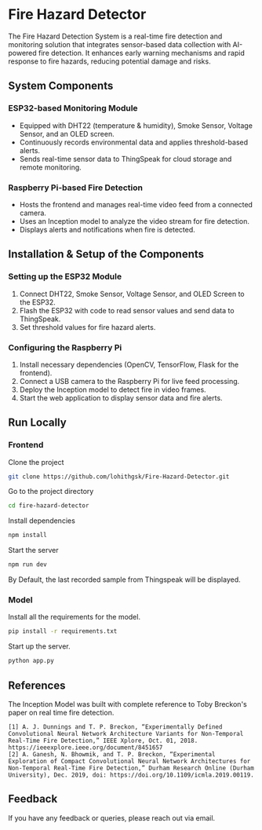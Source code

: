 # Fire Hazard Detector

The Fire Hazard Detection System is a real-time fire detection and monitoring solution that integrates sensor-based data collection with AI-powered fire detection. It enhances early warning mechanisms and rapid response to fire hazards, reducing potential damage and risks.

## System Components
### ESP32-based Monitoring Module
- Equipped with DHT22 (temperature & humidity), Smoke Sensor, Voltage Sensor, and an OLED screen.
- Continuously records environmental data and applies threshold-based alerts.
- Sends real-time sensor data to ThingSpeak for cloud storage and remote monitoring.

### Raspberry Pi-based Fire Detection
- Hosts the frontend and manages real-time video feed from a connected camera.
- Uses an Inception model to analyze the video stream for fire detection.
- Displays alerts and notifications when fire is detected.

## Installation & Setup of the Components
### Setting up the ESP32 Module
1. Connect DHT22, Smoke Sensor, Voltage Sensor, and OLED Screen to the ESP32.
2. Flash the ESP32 with code to read sensor values and send data to ThingSpeak.
3. Set threshold values for fire hazard alerts.

### Configuring the Raspberry Pi
1. Install necessary dependencies (OpenCV, TensorFlow, Flask for the frontend).
2. Connect a USB camera to the Raspberry Pi for live feed processing.
3. Deploy the Inception model to detect fire in video frames.
4. Start the web application to display sensor data and fire alerts.

## Run Locally

### Frontend

Clone the project

```bash
git clone https://github.com/lohithgsk/Fire-Hazard-Detector.git
```

Go to the project directory

```bash
cd fire-hazard-detector
```

Install dependencies

```bash
npm install
```

Start the server

```bash
npm run dev
```

By Default, the last recorded sample from Thingspeak will be displayed. 

### Model

Install all the requirements for the model.
```bash
pip install -r requirements.txt
```
Start up the server.
```bash
python app.py
```

## References

The Inception Model was built with complete reference to Toby Breckon's paper on real time fire detection.
```
[1] A. J. Dunnings and T. P. Breckon, “Experimentally Defined Convolutional Neural Network Architecture Variants for Non-Temporal Real-Time Fire Detection,” IEEE Xplore, Oct. 01, 2018. https://ieeexplore.ieee.org/document/8451657
[2] A. Ganesh, N. Bhowmik, and T. P. Breckon, “Experimental Exploration of Compact Convolutional Neural Network Architectures for Non-Temporal Real-Time Fire Detection,” Durham Research Online (Durham University), Dec. 2019, doi: https://doi.org/10.1109/icmla.2019.00119.‌
```

## Feedback

If you have any feedback or queries, please reach out via email.
